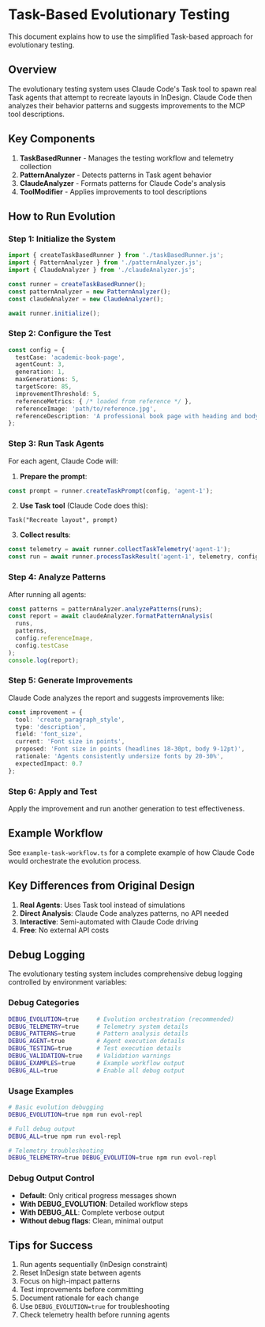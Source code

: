 # Task-Based Evolutionary Testing

This document explains how to use the simplified Task-based approach for evolutionary testing.

## Overview

The evolutionary testing system uses Claude Code's Task tool to spawn real Task agents that attempt to recreate layouts in InDesign. Claude Code then analyzes their behavior patterns and suggests improvements to the MCP tool descriptions.

## Key Components

1. **TaskBasedRunner** - Manages the testing workflow and telemetry collection
2. **PatternAnalyzer** - Detects patterns in Task agent behavior
3. **ClaudeAnalyzer** - Formats patterns for Claude Code's analysis
4. **ToolModifier** - Applies improvements to tool descriptions

## How to Run Evolution

### Step 1: Initialize the System

```typescript
import { createTaskBasedRunner } from './taskBasedRunner.js';
import { PatternAnalyzer } from './patternAnalyzer.js';
import { ClaudeAnalyzer } from './claudeAnalyzer.js';

const runner = createTaskBasedRunner();
const patternAnalyzer = new PatternAnalyzer();
const claudeAnalyzer = new ClaudeAnalyzer();

await runner.initialize();
```

### Step 2: Configure the Test

```typescript
const config = {
  testCase: 'academic-book-page',
  agentCount: 3,
  generation: 1,
  maxGenerations: 5,
  targetScore: 85,
  improvementThreshold: 5,
  referenceMetrics: { /* loaded from reference */ },
  referenceImage: 'path/to/reference.jpg',
  referenceDescription: 'A professional book page with heading and body text'
};
```

### Step 3: Run Task Agents

For each agent, Claude Code will:

1. **Prepare the prompt**:
```typescript
const prompt = runner.createTaskPrompt(config, 'agent-1');
```

2. **Use Task tool** (Claude Code does this):
```
Task("Recreate layout", prompt)
```

3. **Collect results**:
```typescript
const telemetry = await runner.collectTaskTelemetry('agent-1');
const run = await runner.processTaskResult('agent-1', telemetry, config);
```

### Step 4: Analyze Patterns

After running all agents:

```typescript
const patterns = patternAnalyzer.analyzePatterns(runs);
const report = await claudeAnalyzer.formatPatternAnalysis(
  runs,
  patterns,
  config.referenceImage,
  config.testCase
);
console.log(report);
```

### Step 5: Generate Improvements

Claude Code analyzes the report and suggests improvements like:

```typescript
const improvement = {
  tool: 'create_paragraph_style',
  type: 'description',
  field: 'font_size',
  current: 'Font size in points',
  proposed: 'Font size in points (headlines 18-30pt, body 9-12pt)',
  rationale: 'Agents consistently undersize fonts by 20-30%',
  expectedImpact: 0.7
};
```

### Step 6: Apply and Test

Apply the improvement and run another generation to test effectiveness.

## Example Workflow

See `example-task-workflow.ts` for a complete example of how Claude Code would orchestrate the evolution process.

## Key Differences from Original Design

1. **Real Agents**: Uses Task tool instead of simulations
2. **Direct Analysis**: Claude Code analyzes patterns, no API needed
3. **Interactive**: Semi-automated with Claude Code driving
4. **Free**: No external API costs

## Debug Logging

The evolutionary testing system includes comprehensive debug logging controlled by environment variables:

### Debug Categories
```bash
DEBUG_EVOLUTION=true     # Evolution orchestration (recommended)
DEBUG_TELEMETRY=true     # Telemetry system details
DEBUG_PATTERNS=true      # Pattern analysis details
DEBUG_AGENT=true         # Agent execution details
DEBUG_TESTING=true       # Test execution details
DEBUG_VALIDATION=true    # Validation warnings
DEBUG_EXAMPLES=true      # Example workflow output
DEBUG_ALL=true           # Enable all debug output
```

### Usage Examples
```bash
# Basic evolution debugging
DEBUG_EVOLUTION=true npm run evol-repl

# Full debug output
DEBUG_ALL=true npm run evol-repl

# Telemetry troubleshooting
DEBUG_TELEMETRY=true DEBUG_EVOLUTION=true npm run evol-repl
```

### Debug Output Control
- **Default**: Only critical progress messages shown
- **With DEBUG_EVOLUTION**: Detailed workflow steps
- **With DEBUG_ALL**: Complete verbose output
- **Without debug flags**: Clean, minimal output

## Tips for Success

1. Run agents sequentially (InDesign constraint)
2. Reset InDesign state between agents
3. Focus on high-impact patterns
4. Test improvements before committing
5. Document rationale for each change
6. Use `DEBUG_EVOLUTION=true` for troubleshooting
7. Check telemetry health before running agents